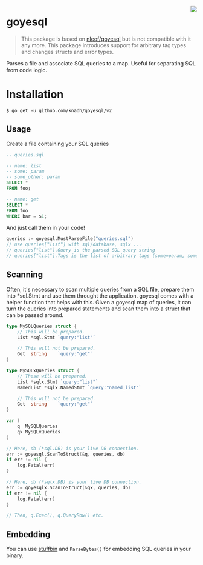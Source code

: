 <a href="https://zerodha.tech"><img src="https://zerodha.tech/static/images/github-badge.svg" align="right" /></a>

# goyesql

> This package is based on [nleof/goyesql](https://github.com/nleof/goyesql) but is not compatible with it any more. This package introduces support for arbitrary tag types and changes structs and error types.

Parses a file and associate SQL queries to a map. Useful for separating SQL from code logic.

# Installation

```
$ go get -u github.com/knadh/goyesql/v2
```

## Usage

Create a file containing your SQL queries

```sql
-- queries.sql

-- name: list
-- some: param
-- some_other: param
SELECT *
FROM foo;

-- name: get
SELECT *
FROM foo
WHERE bar = $1;
```

And just call them in your code!

```go
queries := goyesql.MustParseFile("queries.sql")
// use queries["list"] with sql/database, sqlx ...
// queries["list"].Query is the parsed SQL query string
// queries["list"].Tags is the list of arbitrary tags (some=param, some_other=param)
```

## Scanning

Often, it's necessary to scan multiple queries from a SQL file, prepare them into \*sql.Stmt and use them throught the application. goyesql comes with a helper function that helps with this. Given a goyesql map of queries, it can turn the queries into prepared statements and scan them into a struct that can be passed around.

```go
type MySQLQueries struct {
	// This will be prepared.
	List *sql.Stmt `query:"list"`

	// This will not be prepared.
	Get  string    `query:"get"`
}

type MySQLxQueries struct {
	// These will be prepared.
	List *sqlx.Stmt `query:"list"`
	NamedList *sqlx.NamedStmt `query:"named_list"`

	// This will not be prepared.
	Get  string    `query:"get"`
}

var (
	q  MySQLQueries
	qx MySQLxQueries
)

// Here, db (*sql.DB) is your live DB connection.
err := goyesql.ScanToStruct(&q, queries, db)
if err != nil {
	log.Fatal(err)
}

// Here, db (*sqlx.DB) is your live DB connection.
err := goyesqlx.ScanToStruct(&qx, queries, db)
if err != nil {
	log.Fatal(err)
}

// Then, q.Exec(), q.QueryRow() etc.

```

## Embedding

You can use [stuffbin](https://github.com/knadh/stuffbin) and `ParseBytes()` for embedding SQL queries in your binary.
